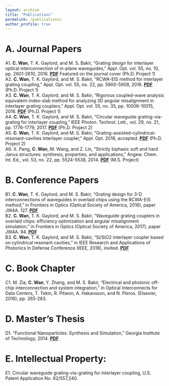 ```yaml
---
layout: archive
title: "Publications"
permalink: /publications/
author_profile: true
---
```

A. Journal Papers
======
A1. **C. Wan**, T. K. Gaylord, and M. S. Bakir, “Grating design for interlayer optical interconnection of in-plane waveguides,” Appl. Opt. vol. 55, no. 10, pp. 2601-2610, 2016. [<b>PDF</b>](http://congshanwan.github.io/files/Wan_2016_grating_design.pdf) Featured on the journal cover (Ph.D. Project 1)<br/>
A2. **C. Wan**, T. K. Gaylord, and M. S. Bakir, “RCWA-EIS method for interlayer grating coupling,” Appl. Opt. vol. 55, no. 22, pp. 5900-5908, 2016. [<b>PDF</b>](http://congshanwan.github.io/files/Wan_2016_RCWA_EIS.pdf) (Ph.D. Project 1)<br/>
A3. **C. Wan**, T. K. Gaylord, and M. S. Bakir, “Rigorous coupled-wave analysis equivalent-index-slab method for analyzing 3D angular misalignment in interlayer grating couplers,” Appl. Opt. vol. 55, no. 35, pp. 10006-10015, 2016. [<b>PDF</b>](http://congshanwan.github.io/files/Wan_2016_3d.pdf) (Ph.D. Project 1)<br/>
A4. **C. Wan**, T. K. Gaylord, and M. S. Bakir, “Circular waveguide grating-via-grating for interlayer coupling,” IEEE Photon. Technol. Lett., vol. 29, no. 21, pp. 1776-1779, 2017. [<b>PDF</b>](http://congshanwan.github.io/files/Wan_2017_GVG.pdf) (Ph.D. Project 2)<br/>
A5. **C. Wan**, T. K. Gaylord, and M. S. Bakir, “Grating-assisted-cylindrical-resonant-cavities interlayer coupler,” Appl. Opt. 2018, accepted. [<b>PDF</b>](http://congshanwan.github.io/files/Wan_2018_AO.pdf) (Ph.D. Project 2)<br/>
A6. X. Pang, **C. Wan**, M. Wang, and Z. Lin, “Strictly biphasic soft and hard Janus structures: synthesis, properties, and applications,” Angew. Chem. Int. Ed., vol. 53, no. 22, pp. 5524-5538, 2014. [<b>PDF</b>](http://congshanwan.github.io/files/Janus.pdf) (M.S. Project)<br/>

B. Conference Papers
======
B1. **C. Wan**, T. K. Gaylord, and M. S. Bakir, “Grating design for 3-D interconnections of waveguides in overlaid chips using the RCWA-EIS method,” in Frontiers in Optics (Optical Society of America, 2016), paper JW4A. 127. [<b>PDF</b>](http://congshanwan.github.io/files/JW4A127.pdf)<br/>
B2. **C. Wan**, T. K. Gaylord, and M. S. Bakir, “Waveguide grating couplers in overlaid chips: efficiency optimization and angular misalignment simulation,” in Frontiers in Optics (Optical Society of America, 2017), paper JW4A. 94. [<b>PDF</b>](http://congshanwan.github.io/files/JW4A94.pdf)<br/>
B3. **C. Wan**, T. K. Gaylord, and M. S. Bakir, “Si/SiO2 interlayer coupler based on cylindrical resonant cavities,” in IEEE Research and Applications of Photonics In Defense Conference (IEEE, 2018), invited. [<b>PDF</b>](http://congshanwan.github.io/files/RAPID_conf.pdf)<br/>

C. Book Chapter
======
C1. M. Zia, **C. Wan**, Y. Zhang, and M. S. Bakir, “Electrical and photonic off-chip interconnection and system integration,” in Optical Interconnects for Data Centers, T. Tekin, R. Pitwon, A. Hakansson, and N. Pleros. (Elsevier, 2016), pp. 265-283.<br/>

D. Master’s Thesis
======
D1. “Functional Nanoparticles: Synthesis and Simulation,” Georgia Institute of Technology, 2014. [<b>PDF</b>](http://congshanwan.github.io/files/WAN-THESIS-2014.pdf)<br/>

E. Intellectual Property:
======
E1. Circular waveguide grating-via-grating for interlayer coupling, U.S. Patent Application No. 62/557,240.<br/>

